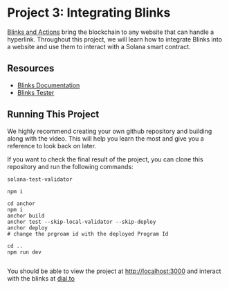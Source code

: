 # Project 3: Integrating Blinks

[Blinks and Actions]() bring the blockchain to any website that can handle a hyperlink. Throughout this project, we will learn how to integrate Blinks into a website and use them to interact with a Solana smart contract.

## Resources

- [Blinks Documentation](https://solana.com/docs/advanced/actions)
- [Blinks Tester](https://dial.to)

## Running This Project

We highly recommend creating your own github repository and building along with the video. This will help you learn the most and give you a reference to look back on later.

If you want to check the final result of the project, you can clone this repository and run the following commands:

```
solana-test-validator

npm i

cd anchor
npm i
anchor build
anchor test --skip-local-validator --skip-deploy
anchor deploy
# change the prgroam id with the deployed Program Id

cd ..
npm run dev


```

You should be able to view the project at [http://localhost:3000](http://localhost:3000) and interact with the blinks at [dial.to](https://dial.to/?action=solana-action:http://localhost:3000/api/vote)